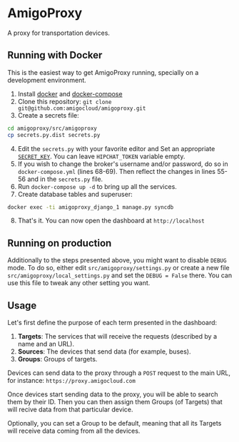 # AmigoProxy

A proxy for transportation devices.


## Running with Docker

This is the easiest way to get AmigoProxy running, specially on a development environment.

1. Install [docker](https://docs.docker.com/engine/installation/) and [docker-compose](https://docs.docker.com/compose/install/)
2. Clone this repository: `git clone git@github.com:amigocloud/amigoproxy.git`
3. Create a secrets file:
```bash
cd amigoproxy/src/amigoproxy
cp secrets.py.dist secrets.py
```
4. Edit the `secrets.py` with your favorite editor and
Set an appropriate [`SECRET_KEY`](https://docs.djangoproject.com/en/1.8/ref/settings/#secret-key).
You can leave `HIPCHAT_TOKEN` variable empty.
5. If you wish to change the broker's username and/or password, do so in `docker-compose.yml`
(lines 68-69). Then reflect the changes in lines 55-56 and in the `secrets.py` file.
6. Run `docker-compose up -d` to bring up all the services.
7. Create database tables and superuser:
```bash
docker exec -ti amigoproxy_django_1 manage.py syncdb
```
8. That's it. You can now open the dashboard at `http://localhost`

## Running on production

Additionally to the steps presented above, you might want to disable `DEBUG` mode.
To do so, either edit `src/amigoproxy/settings.py`
or create a new file `src/amigoproxy/local_settings.py` and set the `DEBUG = False` there.
You can use this file to tweak any other setting you want.

## Usage

Let's first define the purpose of each term presented in the dashboard:

1. **Targets**: The services that will receive the requests (described by a name and an URL).
2. **Sources**: The devices that send data (for example, buses).
3. **Groups**: Groups of targets.

Devices can send data to the proxy through a `POST` request to the main URL, for instance:
`https://proxy.amigocloud.com`

Once devices start sending data to the proxy, you will be able to search them by their ID.
Then you can then assign them Groups (of Targets) that will recive data from that particular
device.

Optionally, you can set a Group to be default, meaning that all its Targets will receive
data coming from all the devices.
